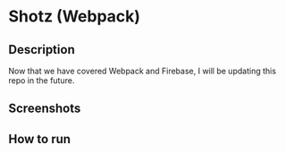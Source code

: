 # Shotz (Webpack)

## Description
Now that we have covered Webpack and Firebase, I will be updating this repo in the future.

## Screenshots

## How to run
